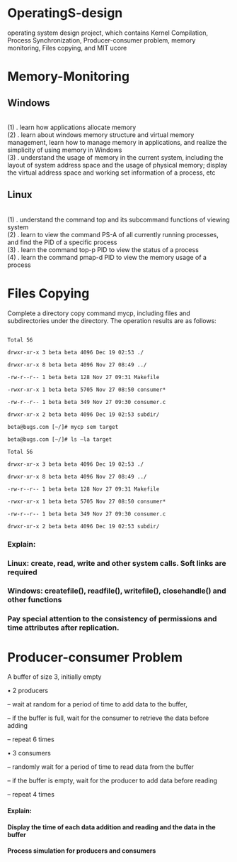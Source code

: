 # OperatingS-design
 operating system design project, which contains Kernel Compilation, Process Synchronization, Producer-consumer problem, memory monitoring, Files copying, and MIT ucore

# Memory-Monitoring
## Windows
<br>(1) . learn how applications allocate memory
<br>(2) . learn about windows memory structure and virtual memory management, learn how to manage memory in applications, and realize the simplicity of using memory in Windows 
<br>(3) . understand the usage of memory in the current system, including the layout of system address space and the usage of physical memory; display the virtual address space and working set information of a process, etc
## Linux
<br>(1) . understand the command top and its subcommand functions of viewing system
<br>(2) . learn to view the command PS-A of all currently running processes, and find the PID of a specific process
<br>(3) . learn the command top-p PID to view the status of a process
<br>(4) . learn the command pmap-d PID to view the memory usage of a process

# Files Copying
Complete a directory copy command mycp, including files and subdirectories under the directory. The operation results are as follows:

```beta@bugs.com [~/]# ls –la sem

Total 56

drwxr-xr-x 3 beta beta 4096 Dec 19 02:53 ./

drwxr-xr-x 8 beta beta 4096 Nov 27 08:49 ../

-rw-r--r-- 1 beta beta 128 Nov 27 09:31 Makefile

-rwxr-xr-x 1 beta beta 5705 Nov 27 08:50 consumer*

-rw-r--r-- 1 beta beta 349 Nov 27 09:30 consumer.c

drwxr-xr-x 2 beta beta 4096 Dec 19 02:53 subdir/

beta@bugs.com [~/]# mycp sem target

beta@bugs.com [~/]# ls –la target

Total 56

drwxr-xr-x 3 beta beta 4096 Dec 19 02:53 ./

drwxr-xr-x 8 beta beta 4096 Nov 27 08:49 ../

-rw-r--r-- 1 beta beta 128 Nov 27 09:31 Makefile

-rwxr-xr-x 1 beta beta 5705 Nov 27 08:50 consumer*

-rw-r--r-- 1 beta beta 349 Nov 27 09:30 consumer.c

drwxr-xr-x 2 beta beta 4096 Dec 19 02:53 subdir/
```

### Explain:

### Linux: create, read, write and other system calls. Soft links are required

### Windows: createfile(), readfile(), writefile(), closehandle() and other functions

### Pay special attention to the consistency of permissions and time attributes after replication.

# Producer-consumer Problem
A buffer of size 3, initially empty

• 2 producers

– wait at random for a period of time to add data to the buffer,

– if the buffer is full, wait for the consumer to retrieve the data before adding

– repeat 6 times

• 3 consumers

– randomly wait for a period of time to read data from the buffer

– if the buffer is empty, wait for the producer to add data before reading

– repeat 4 times

#### Explain:

#### Display the time of each data addition and reading and the data in the buffer

#### Process simulation for producers and consumers

